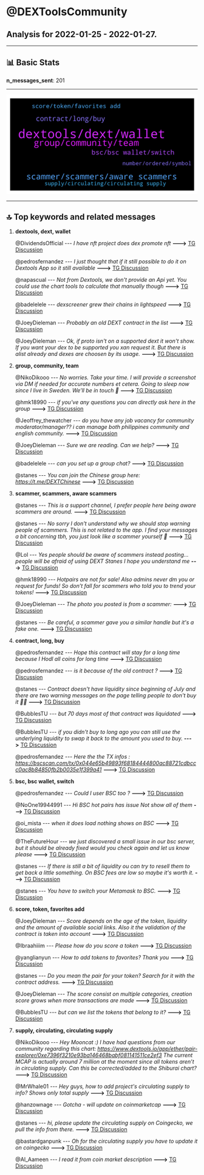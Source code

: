 # **@DEXToolsCommunity**
 ## Analysis for **2022-01-25** - **2022-01-27**.

---

## 📊 **Basic Stats**

**n_messages_sent**: 201

---
![wordcloud](DEXToolsCommunity_2Days_wordcloud.png)

---


## 🔝 **Top keywords and related messages**

1. **dextools, dext, wallet**

    @DividendsOfficial --- *I have nft project does dex promote nft* **--->** [TG Discussion](https://t.me/DEXToolsCommunity/328142)

    @pedrosfernandez --- *I just thought that if it still possible to do it on Dextools App so it still available* **--->** [TG Discussion](https://t.me/DEXToolsCommunity/328678)

    @napascual --- *Not from Dextools, we don't provide an Api yet. You could use the chart tools to calculate that manually though* **--->** [TG Discussion](https://t.me/DEXToolsCommunity/328509)

    @badelelele --- *dexscreener grew their chains in lightspeed* **--->** [TG Discussion](https://t.me/DEXToolsCommunity/328440)

    @JoeyDieleman --- *Probably an old DEXT contract in the list* **--->** [TG Discussion](https://t.me/DEXToolsCommunity/328597)

    @JoeyDieleman --- *Ok, if proto isn't on a supported dext it won't show. If you want your dex to be supported you xan request it. But there is alist already and dexes are choosen by its usage.* **--->** [TG Discussion](https://t.me/DEXToolsCommunity/328403)

2. **group, community, team**

    @NikoDikooo --- *No worries. Take your time. I will provide a screenshot via DM if needed for accurate numbers et cetera. Going to sleep now since I live in Sweden. We’ll be in touch 🙏* **--->** [TG Discussion](https://t.me/DEXToolsCommunity/328186)

    @hmk18990 --- *if you've any questions you can directly ask here in the group* **--->** [TG Discussion](https://t.me/DEXToolsCommunity/328313)

    @Jeoffrey_thewatcher --- *do you have any job vacancy for community moderator/manager?? i can manage both philippines community and english community.* **--->** [TG Discussion](https://t.me/DEXToolsCommunity/328551)

    @JoeyDieleman --- *Sure we are reading. Can we help?* **--->** [TG Discussion](https://t.me/DEXToolsCommunity/328977)

    @badelelele --- *can you set up a group chat?* **--->** [TG Discussion](https://t.me/DEXToolsCommunity/328448)

    @stanes --- *You can join the Chinese group here: https://t.me/DEXTChinese* **--->** [TG Discussion](https://t.me/DEXToolsCommunity/328864)

3. **scammer, scammers, aware scammers**

    @stanes --- *This is a support channel, I prefer people here being aware scammers are around.* **--->** [TG Discussion](https://t.me/DEXToolsCommunity/328582)

    @stanes --- *No sorry I don't understand why we should stop warning people of scammers.  This is not related to the app. I find your messages a bit concerning tbh, you just look like a scammer yourself 🤔* **--->** [TG Discussion](https://t.me/DEXToolsCommunity/328593)

    @Lol --- *Yes people should be aware of scammers instead posting… people will be afraid of using DEXT Stanes I hope you understand me* **--->** [TG Discussion](https://t.me/DEXToolsCommunity/328590)

    @hmk18990 --- *Hotpairs are not for sale! Also admins never dm you or request for funds! So don’t fall for scammers who told you to trend your tokens!* **--->** [TG Discussion](https://t.me/DEXToolsCommunity/328198)

    @JoeyDieleman --- *The photo you posted is from a scammer:* **--->** [TG Discussion](https://t.me/DEXToolsCommunity/328986)

    @stanes --- *Be careful, a scammer gave you a similar handle but it's a fake one.* **--->** [TG Discussion](https://t.me/DEXToolsCommunity/328489)

4. **contract, long, buy**

    @pedrosfernandez --- *Hope this contract will stay for a long time because I Hodl all coins for long time* **--->** [TG Discussion](https://t.me/DEXToolsCommunity/328684)

    @pedrosfernandez --- *is it because of the old contract ?* **--->** [TG Discussion](https://t.me/DEXToolsCommunity/328650)

    @stanes --- *Contract doesn't have liquidity since beginning of  July and there are two warning messages on the page telling people to don't buy it 🤷‍♂️* **--->** [TG Discussion](https://t.me/DEXToolsCommunity/328676)

    @BubblesTU --- *but 70 days most of that contract was liquidated* **--->** [TG Discussion](https://t.me/DEXToolsCommunity/328673)

    @BubblesTU --- *if you didn't buy to long ago you can still use the underlying liquidity to swap it back to the amount you used to buy.* **--->** [TG Discussion](https://t.me/DEXToolsCommunity/328664)

    @pedrosfernandez --- *Here the the TX infos : https://bscscan.com/tx/0x044e65b49893f68184444800ac88721cdbccc0ac8b84850fb2b0035e1f399a41* **--->** [TG Discussion](https://t.me/DEXToolsCommunity/328667)

5. **bsc, bsc wallet, switch**

    @pedrosfernandez --- *Could I user BSC too ?* **--->** [TG Discussion](https://t.me/DEXToolsCommunity/328589)

    @NoOne19944991 --- *Hi BSC hot pairs has issue Not show all of them* **--->** [TG Discussion](https://t.me/DEXToolsCommunity/329116)

    @oi_mista --- *when it does load nothing shows on BSC* **--->** [TG Discussion](https://t.me/DEXToolsCommunity/328855)

    @TheFutureHour --- *we just discovered a small issue in our bsc server, but it should be already fixed  would you check again and let us know please* **--->** [TG Discussion](https://t.me/DEXToolsCommunity/328847)

    @stanes --- *If there is still a bit of liquidity ou can try to resell them to get back a little something. On BSC fees are low so maybe it's worth it.* **--->** [TG Discussion](https://t.me/DEXToolsCommunity/328653)

    @stanes --- *You have to switch your Metamask to BSC.* **--->** [TG Discussion](https://t.me/DEXToolsCommunity/328615)

6. **score, token, favorites add**

    @JoeyDieleman --- *Score depends on the age of the token, liquidity and the amount of available social links. Also it the validation of the contract is taken into account* **--->** [TG Discussion](https://t.me/DEXToolsCommunity/328369)

    @Ibraahiiim --- *Please how do you score a token* **--->** [TG Discussion](https://t.me/DEXToolsCommunity/328368)

    @yanglianyun --- *How to add tokens to favorites? Thank you* **--->** [TG Discussion](https://t.me/DEXToolsCommunity/329046)

    @stanes --- *Do you mean the pair for your token? Search for it with the contract address.* **--->** [TG Discussion](https://t.me/DEXToolsCommunity/328255)

    @JoeyDieleman --- *The score consist on multiple categories, creation score grows when more transactions are made* **--->** [TG Discussion](https://t.me/DEXToolsCommunity/328374)

    @BubblesTU --- *but can we list the tokens that belong to it?* **--->** [TG Discussion](https://t.me/DEXToolsCommunity/328390)

7. **supply, circulating, circulating supply**

    @NikoDikooo --- *Hey Mooncat :) I have had questions from our community regarding this chart:  https://www.dextools.io/app/ether/pair-explorer/0xe7396f3210e93ba146468babf081141511ce2ef3  The current MCAP is actually around 7 million at the moment since all tokens aren’t in circulating supply. Can this be corrected/added to the Shiburai chart?* **--->** [TG Discussion](https://t.me/DEXToolsCommunity/328184)

    @MrWhale01 --- *Hey guys, how to add project's circulating supply to info? Shows only total supply* **--->** [TG Discussion](https://t.me/DEXToolsCommunity/328804)

    @hanzownage --- *Gotcha - will update on coinmarketcap* **--->** [TG Discussion](https://t.me/DEXToolsCommunity/329018)

    @stanes --- *hi, please update the circulating supply on Coingecko, we pull the info from there.* **--->** [TG Discussion](https://t.me/DEXToolsCommunity/328809)

    @bastardganpunk --- *Oh for the circulating supply you have to update it on coingecko* **--->** [TG Discussion](https://t.me/DEXToolsCommunity/328191)

    @Al_Aameen --- *I read it from coin market description* **--->** [TG Discussion](https://t.me/DEXToolsCommunity/328144)

